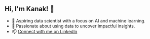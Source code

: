 ## Hi, I'm Kanak! 👋  
- 🌟 Aspiring data scientist with a focus on AI and machine learning.  
- 🧠 Passionate about using data to uncover impactful insights.  
- 📫 [Connect with me on LinkedIn](https://www.linkedin.com/in/kanak-negi-2a591b28b/)




<!---
kanaknegi25/kanaknegi25 is a ✨ special ✨ repository because its `README.md` (this file) appears on your GitHub profile.
You can click the Preview link to take a look at your changes.
--->
